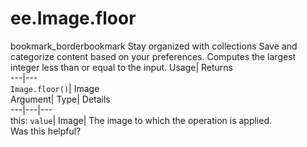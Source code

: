 
#  ee.Image.floor
bookmark_borderbookmark Stay organized with collections  Save and categorize content based on your preferences.
Computes the largest integer less than or equal to the input. 
Usage| Returns  
---|---  
`Image.floor()`| Image  
Argument| Type| Details  
---|---|---  
this: `value`| Image| The image to which the operation is applied.  
Was this helpful?
